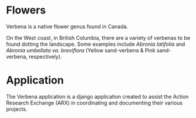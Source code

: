 # Flowers
Verbena is a native flower genus found in Canada.

On the West coast, in British Columbia, there are a variety of verbenas to be
found dotting the landscape. Some examples include *Abronia latifolia* and
*Abronia umbellata va. breviflora* (Yellow sand-verbena & Pink sand-verbena,
respectively).

# Application
The Verbena application is a django application created to assist the Action
Research Exchange (ARX) in coordinating and documenting their various projects.
